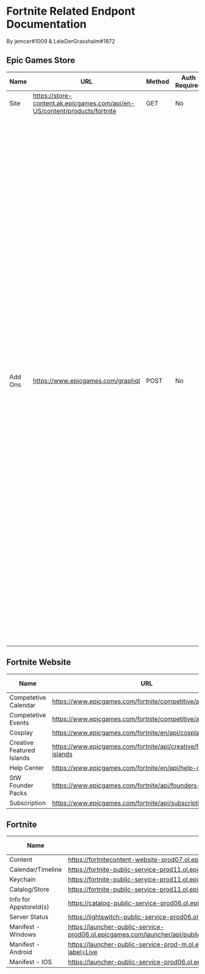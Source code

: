 # Fortnite Related Endpont Documentation
By jemcer#1009 &amp; LeleDerGrasshalm#1872

## Epic Games Store

| Name | URL | Method | Auth Required | Body
| ----------- | ----------- | ----------- | ----------- | ----------- |
| Site | https://store-content.ak.epicgames.com/api/en-US/content/products/fortnite | GET | No | None|
| Add Ons | https://www.epicgames.com/graphql | POST | No | {"query": "query searchStoreQuery($allowCountries: String, $category: String, $count: Int, $country: String!, $keywords: String, $locale: String, $namespace: String, $itemNs: String, $sortBy: String, $sortDir: String, $start: Int, $tag: String, $releaseDate: String, $withPrice: Boolean = false, $withPromotions: Boolean = false, $priceRange: String, $freeGame: Boolean, $onSale: Boolean, $effectiveDate: String) {\n  Catalog {\n    searchStore(\n      allowCountries: $allowCountries\n      category: $category\n      count: $count\n      country: $country\n      keywords: $keywords\n      locale: $locale\n      namespace: $namespace\n      itemNs: $itemNs\n      sortBy: $sortBy\n      sortDir: $sortDir\n      releaseDate: $releaseDate\n      start: $start\n      tag: $tag\n      priceRange: $priceRange\n      freeGame: $freeGame\n      onSale: $onSale\n      effectiveDate: $effectiveDate\n    ) {\n      elements {\n        title\n        id\n        namespace\n        description\n        effectiveDate\n        keyImages {\n          type\n          url\n        }\n        currentPrice\n        seller {\n          id\n          name\n        }\n        productSlug\n        urlSlug\n        url\n        tags {\n          id\n        }\n        items {\n          id\n          namespace\n        }\n        customAttributes {\n          key\n          value\n        }\n        categories {\n          path\n        }\n        catalogNs {\n          mappings(pageType: \"productHome\") {\n            pageSlug\n            pageType\n          }\n        }\n        offerMappings {\n          pageSlug\n          pageType\n        }\n        developerDisplayName\n        publisherDisplayName\n        price(country: $country) @include(if: $withPrice) {\n          totalPrice {\n            discountPrice\n            originalPrice\n            voucherDiscount\n            discount\n            currencyCode\n            currencyInfo {\n              decimals\n            }\n            fmtPrice(locale: $locale) {\n              originalPrice\n              discountPrice\n              intermediatePrice\n            }\n          }\n          lineOffers {\n            appliedRules {\n              id\n              endDate\n              discountSetting {\n                discountType\n              }\n            }\n          }\n        }\n        promotions(category: $category) @include(if: $withPromotions) {\n          promotionalOffers {\n            promotionalOffers {\n              startDate\n              endDate\n              discountSetting {\n                discountType\n                discountPercentage\n              }\n            }\n          }\n          upcomingPromotionalOffers {\n            promotionalOffers {\n              startDate\n              endDate\n              discountSetting {\n                discountType\n                discountPercentage\n              }\n            }\n          }\n        }\n      }\n      paging {\n        count\n        total\n      }\n    }\n  }\n}\n","variables": {"category": "digitalextras/book|addons|digitalextras/soundtrack|digitalextras/video","count": 40,"country": "DE","keywords": "","locale": "de","namespace": "fn","sortBy": "releaseDate","sortDir": "DESC","allowCountries": "DE","start": 0,"tag": "","releaseDate": "[,2021-09-27T14:17:58.778Z]","withPrice": true}}

## Fortnite Website

| Name | URL | Method | Auth Required | Body
| ----------- | ----------- | ----------- | ----------- | ----------- |
| Competetive Calendar | https://www.epicgames.com/fortnite/competitive/api/en/calendar | POST | No | {}
| Competetive Events | https://www.epicgames.com/fortnite/competitive/api/en/events | GET | No | None
| Cosplay | https://www.epicgames.com/fortnite/en/api/cosplay | GET | No | None
| Creative Featured Islands | https://www.epicgames.com/fortnite/api/creative/featured-islands | GET | No | None
| Help Center | https://www.epicgames.com/fortnite/en/api/help-center | GET | No | None
| StW Founder Packs | https://www.epicgames.com/fortnite/api/founders-packs | GET | No | None
| Subscription | https://www.epicgames.com/fortnite/api/subscription-offer | GET | No | None

## Fortnite

| Name | URL | Method | Auth Required | Body
| ----------- | ----------- | ----------- | ----------- | ----------- |
| Content | https://fortnitecontent-website-prod07.ol.epicgames.com/content/api/pages/fortnite-game | GET | No | None
| Calendar/Timeline | https://fortnite-public-service-prod11.ol.epicgames.com/fortnite/api/calendar/v1/timeline | GET | YES | None
| Keychain | https://fortnite-public-service-prod11.ol.epicgames.com/fortnite/api/storefront/v2/keychain | GET | YES | None
| Catalog/Store | https://fortnite-public-service-prod11.ol.epicgames.com/fortnite/api/storefront/v2/catalog | GET | YES | None
| Info for AppstoreId(s) | https://catalog-public-service-prod06.ol.epicgames.com/catalog/api/shared/bulk/offers?id={AppstoreId} | GET | YES | None
| Server Status | https://lightswitch-public-service-prod06.ol.epicgames.com/lightswitch/api/service/bulk/status?serviceId=Fortnite | GET | YES | None
| Manifest - Windows | https://launcher-public-service-prod06.ol.epicgames.com/launcher/api/public/assets/v2/platform/Windows/namespace/fn/catalogItem/4fe75bbc5a674f4f9b356b5c90567da5/app/Fortnite/label/Live | GET | YES | None
| Manifest - Android | https://launcher-public-service-prod-m.ol.epicgames.com/launcher/api/public/assets/Android/5cb97847cee34581afdbc445400e2f77/FortniteContentBuilds?label=Live | GET | YES | None
| Manifest - IOS | https://launcher-public-service-prod06.ol.epicgames.com/launcher/api/public/assets/IOS/5cb97847cee34581afdbc445400e2f77/FortniteContentBuilds?label=Live | GET | YES | None
